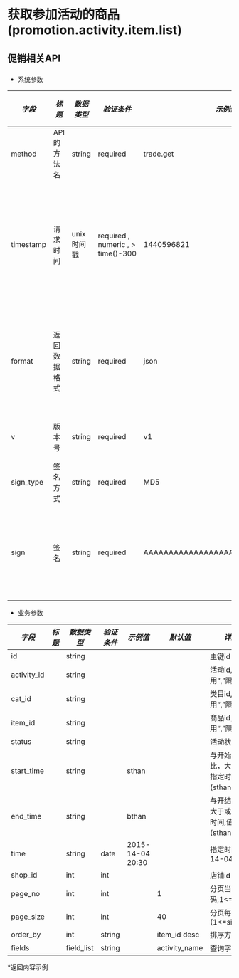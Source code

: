 # 获取参加活动的商品(promotion.activity.item.list)

## 促销相关API

### 

* 系统参数

| *字段* | *标题* | *数据类型* | *验证条件* | *示例值* | *默认值* | *详细说明* |
| ------------- | ------------- | ------------- | ------------- | ------------- | ------------- | ------------- |
| method | API的方法名 | string | required | trade.get | null | 标识请求的是哪个API |
| timestamp | 请求时间 | unix时间戳 | required , numeric , > time()-300 | 1440596821 | null | 标识API请求的发起时间，如果超时300秒则拒绝请求 |
| format | 返回数据格式 | string | required | json | json | 返回数据是json格式的，目前只支持json |
| v | 版本号 | string | required | v1 | null | 标识该接口的版本 |
| sign_type | 签名方式 | string | required | MD5 | null | 标识签名算法 |
| sign | 签名 | string | required | AAAAAAAAAAAAAAAAAAAAAAAAAAAAAAAAA | null | 数据签名，32位长度16进制数字 |


* 业务参数

| *字段* | *标题* | *数据类型* | *验证条件* | *示例值* | *默认值* | *详细说明* |
| ------------- | ------------- | ------------- | ------------- | ------------- | ------------- | ------------- |
| id |  | string |  |  |  | 主键id |
| activity_id |  | string |  |  |  | 活动id,多个用“,”隔开 |
| cat_id |  | string |  |  |  | 类目id,多个用“,”隔开 |
| item_id |  | string |  |  |  | 商品id，多个用“,”隔开 |
| status |  | string |  |  |  | 活动状态 |
| start_time |  | string |  | sthan |  | 与开始时间相比，大于或小于指定时间,值为(sthan、bthan) |
| end_time |  | string |  | bthan |  | 与开结束相比，大于或小于指定时间,值为(sthan、bthan) |
| time |  | string | date | 2015-14-04 20:30 |  | 指定时间(2015-14-04) |
| shop_id |  | int | int |  |  | 店铺id |
| page_no |  | int | int |  | 1 | 分页当前页码,1<=no<=499 |
| page_size |  | int | int |  | 40 | 分页每页条数(1<=size<=200) |
| order_by |  | int | string |  | item_id desc | 排序方式 |
| fields |  | field_list | string |  | activity_name | 查询字段 |


*返回内容示例

```



```

